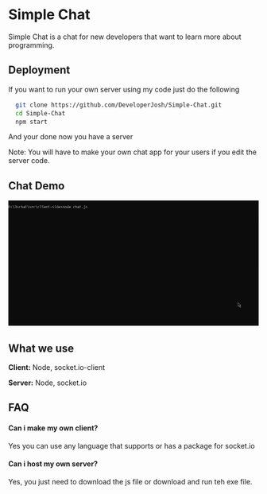 
# Simple Chat

Simple Chat is a chat for new developers that want to learn more about programming.


## Deployment

If you want to run your own server using my code just do the following

```bash
  git clone https://github.com/DeveloperJosh/Simple-Chat.git
  cd Simple-Chat
  npm start
```

And your done now you have a server

Note: You will have to make your own chat app for your users if you edit the server code.


## Chat Demo

![](https://github.com/DeveloperJosh/Simple-Chat/blob/master/images/cmd.gif)


## What we use

**Client:** Node, socket.io-client

**Server:** Node, socket.io


## FAQ

#### Can i make my own client?

Yes you can use any language that supports or has a package for socket.io

#### Can i host my own server?

Yes, you just need to download the js file or download and run teh exe file.